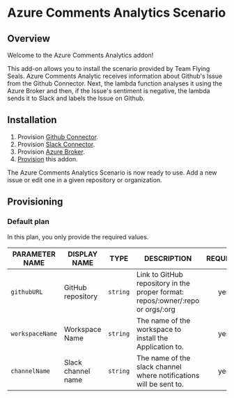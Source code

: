 # Azure Comments Analytics Scenario

## Overview

Welcome to the Azure Comments Analytics addon!

This add-on allows you to install the scenario provided by Team Flying Seals. Azure Comments Analytic receives information about Github's Issue from the Github Connector. Next, the lambda function analyses it using the Azure Broker and then, if the Issue's sentiment is negative, the lambda sends it to Slack and labels the Issue on Github.

## Installation

1. Provision [Github Connector](https://github.com/kyma-incubator/github-slack-connectors/blob/master/docs/github-connector/README.md).
2. Provision [Slack Connector](https://github.com/kyma-incubator/github-slack-connectors/blob/master/docs/slack-connector/README.md).
3. Provision [Azure Broker](https://github.com/kyma-project/addons/tree/master/addons/azure-service-broker-0.0.1).
4. [Provision](#provisioning) this addon.

The Azure Comments Analytics Scenario is now ready to use. Add a new issue or edit one in a given repository or organization.

## Provisioning

### Default plan

In this plan, you only provide the required values.

| PARAMETER NAME | DISPLAY NAME | TYPE | DESCRIPTION | REQUIRED |
|----------------|--------------|------|-------------|:--------:|
| `githubURL` | GitHub repository | `string` | Link to GitHub repository in the proper format: repos/:owner/:repo or orgs/:org | yes |
| `workspaceName` | Workspace Name | `string` | The name of the workspace to install the Application to. | yes |
| `channelName` | Slack channel name | `string` | The name of the slack channel where notifications will be sent to. | yes |
